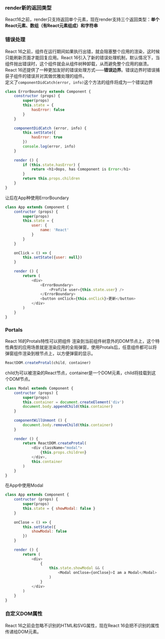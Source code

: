 ### render新的返回类型
React16之前，render只支持返回单个元素，现在render支持三个返回类型：**单个React元素、数组（有React元素组成）和字符串**

### 错误处理
React 16之前，组件在运行期间如果执行出错，就会阻塞整个应用的渲染，这时候只能刷新页面才能回复应用。React 16引入了新的错误处理机制，默认情况下，当组件抛出错误时，这个组件就会从组件树种卸载，从而避免整个应用的崩溃。React 16还提供了一种更加友好的错误处理方式——**错误边界**。错误边界时错误捕获子组件的错误并对其做优雅处理的组件。  
定义了`componentDidCatch(error, info)`这个方法的组件将成为一个错误边界
``` js
class ErrorBoundary extends Component {
    constructor (props) {
        super(props)
        this.state = {
            hasError: false
        }
    }
    
    componentDidCatch (error, info) {
        this.setState({
            hasError: true
        })
        console.log(error, info)
    }
    
    render () {
        if (this.state.hasError) {
            return <h1>Oops, has Comoponent is Error</h1>
        }
        return this.props.children
    }
}
```
让后在App种使用ErrorBoundary
``` js
class App extends Component {
    contructor (props) {
        super(props)
        this.state = { 
            user: {
                name: 'React'
            }
        }
    }
    
    onClick = () => {
        this.setState({user: null})
    }
    
    render () {
        return (
            <div>
                <ErrorBoundary>
                    <Profile user={this.state.user} />
                </ErrorBoundary>
                <button onClick={this.onClick}>更新</button>
            </div>
        )
    }
}
```

### Portals
React 16的Protals特性可以把组件
渲染到当前组件树意外的DOM节点上，这个特性典型的应用场景就是渲染应用的全局弹窗，使用Protals后，任意组件都可以将弹窗组件渲染到根节点上，以方便弹窗的显示。
``` js
ReactDOM.createProtal(child, container)
```
child为可以被渲染的React节点，container是一个DOM元素，child将挂载到这个DOM节点。
``` js
class Modal extends Component {
    contructor (props) {
        super(props)
        this.container = document.createElement('div')
        document.body.appendChild(this.container)
    }
    
    componentWillUnmont () {
        document.body.removeChild(this.container)
    }
    
    render () {
        return ReactDOM.createProtal(
            <div className="modal">
                {this.props.children}
            </div>,
            this.container
        )
    }
}
```
在App中使用Modal
``` js
class App extends Component {
    contructor (props) {
        super(props)
        this.state = { showModal: false } 
    }
    
    onClose = () => {
        this.setState({
            showModal: false
        })
    }
    
    render () {
        return (
            <div>
                {
                    this.state.showModal && (
                        <Modal onClose={onClose}>I am a Modal</Modal>
                    )
                }
            </div>
        )
    }
}

```

### 自定义DOM属性
React 16之前会忽略不识别的HTML和SVG属性，现在React 16会把不识别的属性传递给DOM元素。